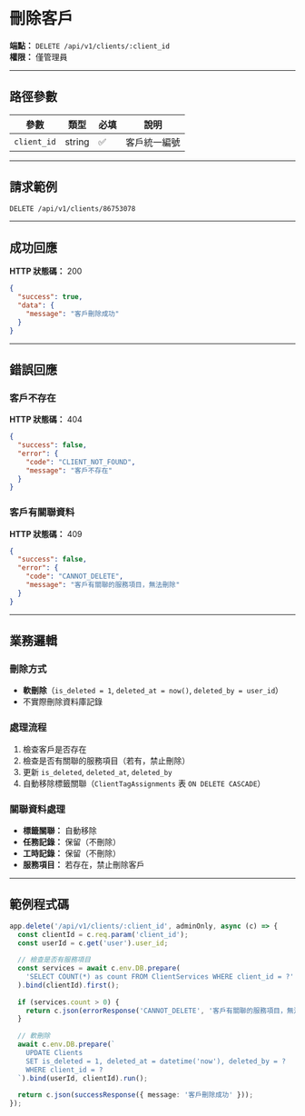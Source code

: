 # 刪除客戶

**端點：** `DELETE /api/v1/clients/:client_id`  
**權限：** 僅管理員

---

## 路徑參數

| 參數 | 類型 | 必填 | 說明 |
|-----|------|------|------|
| `client_id` | string | ✅ | 客戶統一編號 |

---

## 請求範例

```bash
DELETE /api/v1/clients/86753078
```

---

## 成功回應

**HTTP 狀態碼：** 200

```json
{
  "success": true,
  "data": {
    "message": "客戶刪除成功"
  }
}
```

---

## 錯誤回應

### 客戶不存在
**HTTP 狀態碼：** 404
```json
{
  "success": false,
  "error": {
    "code": "CLIENT_NOT_FOUND",
    "message": "客戶不存在"
  }
}
```

### 客戶有關聯資料
**HTTP 狀態碼：** 409
```json
{
  "success": false,
  "error": {
    "code": "CANNOT_DELETE",
    "message": "客戶有關聯的服務項目，無法刪除"
  }
}
```

---

## 業務邏輯

### 刪除方式
- **軟刪除**（`is_deleted = 1`, `deleted_at = now()`, `deleted_by = user_id`）
- 不實際刪除資料庫記錄

### 處理流程
1. 檢查客戶是否存在
2. 檢查是否有關聯的服務項目（若有，禁止刪除）
3. 更新 `is_deleted`, `deleted_at`, `deleted_by`
4. 自動移除標籤關聯（`ClientTagAssignments` 表 `ON DELETE CASCADE`）

### 關聯資料處理
- **標籤關聯：** 自動移除
- **任務記錄：** 保留（不刪除）
- **工時記錄：** 保留（不刪除）
- **服務項目：** 若存在，禁止刪除客戶

---

## 範例程式碼

```typescript
app.delete('/api/v1/clients/:client_id', adminOnly, async (c) => {
  const clientId = c.req.param('client_id');
  const userId = c.get('user').user_id;
  
  // 檢查是否有服務項目
  const services = await c.env.DB.prepare(
    'SELECT COUNT(*) as count FROM ClientServices WHERE client_id = ?'
  ).bind(clientId).first();
  
  if (services.count > 0) {
    return c.json(errorResponse('CANNOT_DELETE', '客戶有關聯的服務項目，無法刪除'), 409);
  }
  
  // 軟刪除
  await c.env.DB.prepare(`
    UPDATE Clients 
    SET is_deleted = 1, deleted_at = datetime('now'), deleted_by = ?
    WHERE client_id = ?
  `).bind(userId, clientId).run();
  
  return c.json(successResponse({ message: '客戶刪除成功' }));
});
```





